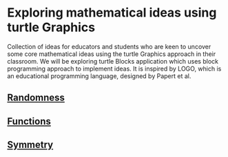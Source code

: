 # Exploring mathematical ideas using turtle Graphics

Collection of ideas for educators and students who are keen to uncover some core mathematical ideas using the turtle Graphics approach in their classroom. We will be exploring turtle Blocks application which uses block programming approach to implement ideas. It is inspired by LOGO, which is an educational programming language, designed by Papert et al.

## [Randomness](./randomness/random.md)

## [Functions](./functions/functions.md)

## [Symmetry](./symmetry/symmetry.md)

